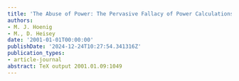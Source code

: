 ```yaml
---
title: 'The Abuse of Power: The Pervasive Fallacy of Power Calculations for Data Analysis'
authors:
- M. J. Hoenig
- M., D. Heisey
date: '2001-01-01T00:00:00'
publishDate: '2024-12-24T10:27:54.341316Z'
publication_types:
- article-journal
abstract: TeX output 2001.01.09:1049
---
```

